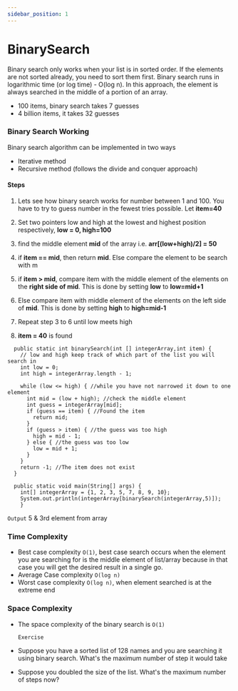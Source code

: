 ```yaml
---
sidebar_position: 1
---
```


# BinarySearch

Binary search only works when your list is in sorted order. If the elements are not sorted already, you need to sort them first. Binary search runs in logarithmic time (or log time) - O(log n). In this approach, the element is always searched in the middle of a portion of an array.

- 100 items, binary search takes 7 guesses
- 4 billion items, it takes 32 guesses

### Binary Search Working

Binary search algorithm can be implemented in two ways

- Iterative method
- Recursive method (follows the divide and conquer approach)

#### Steps

1.  Lets see how binary search works for number between 1 and 100. You have to try to guess number in the fewest tries possible. Let **item=40**

2.  Set two pointers low and high at the lowest and highest position respectively, **low = 0, high=100**

3.  find the middle element **mid** of the array i.e. **arr[(low+high)/2] = 50**
4.  if **item == mid**, then return **mid**. Else compare the element to be search with m
5.  if **item > mid**, compare item with the middle element of the elements on the **right side of mid**. This is done by setting **low** to **low=mid+1**
6.  Else compare item with middle element of the elements on the left side of **mid**. This is done by setting **high** to **high=mid-1**
7.  Repeat step 3 to 6 until low meets high
8.  **item = 40** is found

```
  public static int binarySearch(int [] integerArray,int item) {
    // low and high keep track of which part of the list you will search in
    int low = 0;
    int high = integerArray.length - 1;

    while (low <= high) { //while you have not narrowed it down to one element
      int mid = (low + high); //check the middle element
      int guess = integerArray[mid];
      if (guess == item) { //Found the item
        return mid;
      }
      if (guess > item) { //the guess was too high
        high = mid - 1;
      } else { //the guess was too low
        low = mid + 1;
      }
    }
    return -1; //The item does not exist
  }

  public static void main(String[] args) {
    int[] integerArray = {1, 2, 3, 5, 7, 8, 9, 10};
    System.out.println(integerArray[binarySearch(integerArray,5)]);
    }
```

`Output`
5 & 3rd element from array

### Time Complexity

- Best case complexity `O(1)`, best case search occurs when the element you are searching for is the middle element of list/array because in that case you will get the desired result in a single go.
- Average Case complexity `O(log n)`
- Worst case complexity `O(log n)`, when element searched is at the extreme end

### Space Complexity

- The space complexity of the binary search is `O(1)`

  `Exercise`

- Suppose you have a sorted list of 128 names and you are searching it using binary search. What's the maximum number of step it would take
- Suppose you doubled the size of the list. What's the maximum number of steps now?
